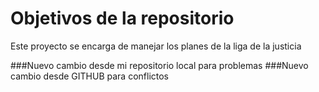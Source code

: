 # Objetivos de la repositorio

Este proyecto se encarga de manejar los planes de la liga de la justicia

###Nuevo cambio desde mi repositorio local para problemas
###Nuevo cambio desde GITHUB para conflictos
